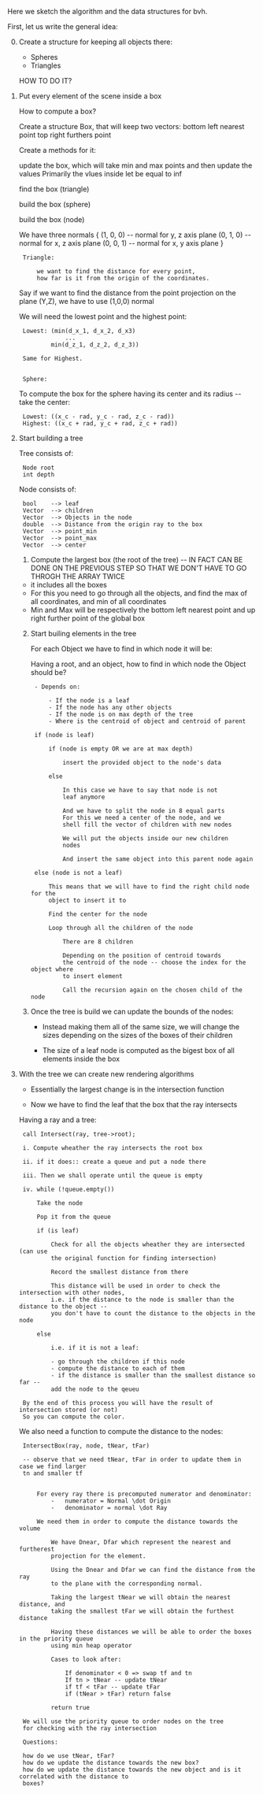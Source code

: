 

Here we sketch the algorithm and the data structures for bvh.

First, let us write the general idea:

0. Create a structure for keeping all objects there:

    - Spheres
    - Triangles

    HOW TO DO IT?

1. Put every element of the scene inside a box
    
    How to compute a box? 

    Create a structure Box, 
    that will keep two vectors:
    bottom left nearest point
    top right furthers point

    Create a methods for it: 
    
    update the box, which will take
    min and max points and then update the values
    Primarily the vlues inside let be equal to inf

    find the box (triangle)

    build the box (sphere)

    build the box (node)



    We have three normals { (1, 0, 0) -- normal for y, z axis plane 
                            (0, 1, 0) -- normal for x, z axis plane
                            (0, 0, 1) -- normal for x, y axis plane
                           }

        Triangle:

            we want to find the distance for every point, 
            how far is it from the origin of the coordinates. 

    Say if we want to find the distance from the point projection on
    the plane (Y,Z), we have to use (1,0,0) normal

    We will need the lowest point and the highest point:

        Lowest: (min(d_x_1, d_x_2, d_x3)
                    ...
                min(d_z_1, d_z_2, d_z_3))

        Same for Highest.


        Sphere:

    To compute the box for the sphere having its center and
    its radius -- take the center:

        Lowest: ((x_c - rad, y_c - rad, z_c - rad))
        Highest: ((x_c + rad, y_c + rad, z_c + rad))

    
2. Start building a tree

    Tree consists of: 
    
        Node root
        int depth

    Node consists of:

        bool    --> leaf
        Vector  --> children
        Vector  --> Objects in the node
        double  --> Distance from the origin ray to the box
        Vector  --> point_min
        Vector  --> point_max
        Vector  --> center  

    1) Compute the largest box (the root of the tree) -- IN FACT
    CAN BE DONE ON THE PREVIOUS STEP SO THAT WE DON'T HAVE TO GO THROGH THE
    ARRAY TWICE
    
    - it includes all the boxes 
    - For this you need to go through all the objects, and 
    find the max of all coordinates, and min of all coordinates
    - Min and Max will be respectively the bottom left nearest point and
    up right further point of the global box 

    2) Start builing elements in the tree

        For each Object we have to find in which node it will be:

        Having a root, and an object, how to find in which node the
        Object should be?

            - Depends on:

                - If the node is a leaf
                - If the node has any other objects
                - If the node is on max depth of the tree
                - Where is the centroid of object and centroid of parent

            if (node is leaf) 

                if (node is empty OR we are at max depth) 

                    insert the provided object to the node's data

                else 

                    In this case we have to say that node is not
                    leaf anymore

                    And we have to split the node in 8 equal parts
                    For this we need a center of the node, and we
                    shell fill the vector of children with new nodes

                    We will put the objects inside our new children
                    nodes

                    And insert the same object into this parent node again

            else (node is not a leaf) 

                This means that we will have to find the right child node for the
                object to insert it to

                Find the center for the node

                Loop through all the children of the node

                    There are 8 children

                    Depending on the position of centroid towards 
                    the centroid of the node -- choose the index for the object where
                    to insert element

                    Call the recursion again on the chosen child of the node


    3) Once the tree is build we can update the bounds of the nodes:

        - Instead making them all of the same size, we will
        change the sizes depending on the sizes of the boxes of their children

        - The size of a leaf node is computed as the bigest box of all elements
        inside the box

    
3. With the tree we can create new rendering algorithms

    - Essentially the largest change is in the intersection function

    - Now we have to find the leaf that the box that the ray intersects

    Having a ray and a tree: 

        call Intersect(ray, tree->root);

        i. Compute wheather the ray intersects the root box

        ii. if it does:: create a queue and put a node there

        iii. Then we shall operate until the queue is empty

        iv. while (!queue.empty()) 

            Take the node

            Pop it from the queue

            if (is leaf)

                Check for all the objects wheather they are intersected (can use 
                the original function for finding intersection)

                Record the smallest distance from there

                This distance will be used in order to check the intersection with other nodes,
                i.e. if the distance to the node is smaller than the distance to the object --
                you don't have to count the distance to the objects in the node

            else 

                i.e. if it is not a leaf:

                - go through the children if this node
                - compute the distance to each of them
                - if the distance is smaller than the smallest distance so far --
                add the node to the qeueu

        By the end of this process you will have the result of intersection stored (or not)
        So you can compute the color. 


    We also need a function to compute the distance to the nodes:

        IntersectBox(ray, node, tNear, tFar) 

        -- observe that we need tNear, tFar in order to update them in case we find larger
        tn and smaller tf


            For every ray there is precomputed numerator and denominator: 
                -   numerator = Normal \dot Origin
                -   denominator = normal \dot Ray

            We need them in order to compute the distance towards the volume

                We have Dnear, Dfar which represent the nearest and furtherest
                projection for the element.

                Using the Dnear and Dfar we can find the distance from the ray
                to the plane with the corresponding normal.

                Taking the largest tNear we will obtain the nearest distance, and
                taking the smallest tFar we will obtain the furthest distance

                Having these distances we will be able to order the boxes in the priority queue
                using min heap operator

                Cases to look after:

                    If denominator < 0 => swap tf and tn
                    If tn > tNear -- update tNear
                    if tf < tFar -- update tFar
                    if (tNear > tFar) return false

                return true 

        We will use the priority queue to order nodes on the tree
        for checking with the ray intersection
        
        Questions:

        how do we use tNear, tFar? 
        how do we update the distance towards the new box?
        how do we update the distance towards the new object and is it correlated with the distance to
        boxes?

            